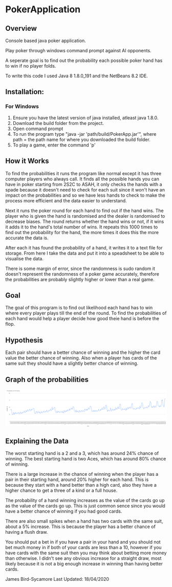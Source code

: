 # PokerApplication
## Overview

Console based java poker application.

Play poker through windows command prompt against AI opponents.

A seperate goal is to find out the probability each possible poker hand has to win if no player folds.

To write this code I used Java 8 1.8.0_191 and the NetBeans 8.2 IDE. 

## Installation:

### For Windows
  1. Ensure you have the latest version of java installed, atleast java 1.8.0.
  2. Download the build folder from the project.
  3. Open command prompt
  4. To run the program type "java -jar 'path/build/PokerApp.jar'", where path = the path name for where you downloaded the build folder.
  5. To play a game, enter the command 'p'
  
## How it Works
To find the probabilities it runs the program like normal except it has three computer players who always call. It finds all the possible hands you can have in poker starting from 2S2C to ASAH, it only checks the hands with a spade because it doesn't need to check for each suit since it won't have an impact on the probabilities and so we have less hands to check to make the process more efficient and the data easier to understand.

Next it runs the poker round for each hand to find out if the hand wins. The player who is given the hand is randomised and the dealer is randomised to decrease biases. The round returns whether the hand wins or not, if it wins it adds it to the hand's total number of wins. It repeats this 1000 times to find out the probability for the hand, the more times it does this the more accurate the data is.

After each it has found the probability of a hand, it writes it to a text file for storage. From here I take the data and put it into a speadsheet to be able to visualise the data.

There is some margin of error, since the randomness is sudo random it doesn't represent the randomness of a poker game accurately, therefore the probabilities are probably slightly higher or lower than a real game. 
  
## Goal
The goal of this program is to find out likelihood each hand has to win where every player plays till the end of the round. To find the probabilities of each hand would help a player decide how good theie hand is before the flop.

## Hypothesis
Each pair should have a better chance of winning and the higher the card value the better chance of winning. Also when a player has cards of the same suit they should have a slightly better chance of winning.
  
## Graph of the probabilities
![Probability Graph](./Probabilities_Graph.png)

## Explaining the Data
The worst starting hand is a 2 and a 3, which has around 24% chance of winning. The best starting hand is two Aces, which has around 80% chance of winning. 

There is a large increase in the chance of winning when the player has a pair in their starting hand, around 20% higher for each hand. This is because they start with a hand better than a high card, also they have a higher chance to get a three of a kind or a full house.

The probability of a hand winning increases as the value of the cards go up as the value of the cards go up. This is just common sence since you would have a better chance of winning if you had good cards.

There are also small spikes when a hand has two cards with the same suit, about a 5% increase. This is because the player has a better chance of having a flush draw.

You should put a bet in if you have a pair in your hand and you should not bet much money in if both of your cards are less than a 10, however if you have cards with the same suit then you may think about betting more money than otherwise. I didn't see any obvious increase for a straight draw, most likely because it is not a big enough increase in winning than having better cards.

James Bird-Sycamore
Last Updated: 18/04/2020
